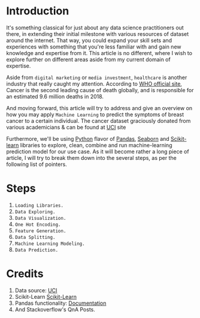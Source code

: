 # Introduction

It's something classical for just about any data science practitioners out there, in extending their initial milestone with various resources of dataset around the internet. That way, you could expand your skill sets and experiences with something that you're less familiar with and gain new knowledge and expertise from it. This article is no different, where I wish to explore further on different areas aside from my current domain of expertise.   

Aside from `digital marketing` or `media investment`, `healthcare` is another industry that really caught my attention. According to [WHO official site](https://www.who.int/news-room/fact-sheets/detail/cancer#:~:text=Cancer%20is%20the%20second%20leading,-%20and%20middle-income%20countries.), Cancer is the second leading cause of death globally, and is responsible for an estimated 9.6 million deaths in 2018. 

And moving forward, this article will try to address and give an overview on how you may apply `Machine Learning` to predict the symptoms of breast cancer to a certain individual. The cancer dataset graciously donated from various academicians & can be found at [UCI](https://archive.ics.uci.edu/ml/datasets/breast+cancer+wisconsin+%28original%29) site

Furthermore, we'll be using [Python](https://www.python.org/) flavor of [Pandas](https://pandas.pydata.org/), [Seaborn](https://seaborn.pydata.org/) and [Scikit-learn](https://scikit-learn.org/) libraries to explore, clean, combine and run machine-learning prediction model for our use case. As it will become rather a long piece of article, I will try to break them down into the several steps, as per the following list of pointers.

# Steps

1. `Loading Libraries.`  
2. `Data Exploring.` 
3. `Data Visualization.`
4. `One Hot Encoding.`
5. `Feature Generation.`
6. `Data Splitting.`
7. `Machine Learning Modeling.`
8. `Data Prediction.`

# Credits

1. Data source: [UCI](https://archive.ics.uci.edu/ml/datasets/Breast+Cancer+Wisconsin+(Diagnostic))
1. Scikit-Learn [Scikit-Learn](https://scikit-learn.org/)
1. Pandas functionality: [Documentation](https://pandas.pydata.org/)
1. And Stackoverflow's QnA Posts.


